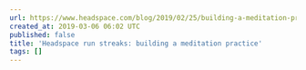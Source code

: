 ```yaml
---
url: https://www.headspace.com/blog/2019/02/25/building-a-meditation-practice/
created_at: 2019-03-06 06:02 UTC
published: false
title: 'Headspace run streaks: building a meditation practice'
tags: []
---
```




